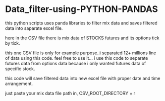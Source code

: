 # Data_filter-using-PYTHON-PANDAS
this python scripts uses panda libraries to filter mix data and saves filtered data into saparate excel file. 

here in the CSV file there is mix data of STOCKS futures and its options tick by tick. 

this one CSV file is only for example purpose..i separated 12+ millions line of data using this code. feel free to use it...
i use this code to separate futures data from options data because i only wanted futures data of specific stock.

this code will save filtered data into new excel file with proper date and time arrangement.

just paste your mix data file path in,  CSV_ROOT_DIRECTORY = r 
